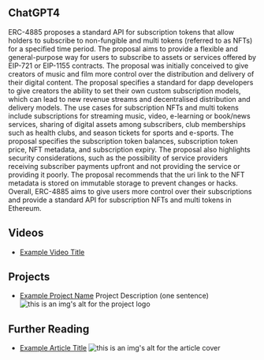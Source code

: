 ## ChatGPT4

ERC-4885 proposes a standard API for subscription tokens that allow holders to subscribe to non-fungible and multi tokens (referred to as NFTs) for a specified time period. The proposal aims to provide a flexible and general-purpose way for users to subscribe to assets or services offered by EIP-721 or EIP-1155 contracts. The proposal was initially conceived to give creators of music and film more control over the distribution and delivery of their digital content. The proposal specifies a standard for dapp developers to give creators the ability to set their own custom subscription models, which can lead to new revenue streams and decentralised distribution and delivery models. The use cases for subscription NFTs and multi tokens include subscriptions for streaming music, video, e-learning or book/news services, sharing of digital assets among subscribers, club memberships such as health clubs, and season tickets for sports and e-sports. The proposal specifies the subscription token balances, subscription token price, NFT metadata, and subscription expiry. The proposal also highlights security considerations, such as the possibility of service providers receiving subscriber payments upfront and not providing the service or providing it poorly. The proposal recommends that the uri link to the NFT metadata is stored on immutable storage to prevent changes or hacks. Overall, ERC-4885 aims to give users more control over their subscriptions and provide a standard API for subscription NFTs and multi tokens in Ethereum.

## Videos

- [Example Video Title](https://www.youtube.com/watch?v=TDGq4aeevgY)

## Projects

- [Example Project Name](https://xxxx.xxx/xxxxx) Project Description (one sentence) ![this is an img's alt for the project logo](https://xxxx.xxx/project-logo.xxx)

## Further Reading

- [Example Article Title](https://xxxx.xxx/xxxxx) ![this is an img's alt for the article cover](https://xxxx.xxx/article-cover.xxx)
